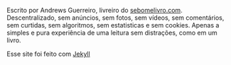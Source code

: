 Escrito por Andrews Guerreiro, livreiro do [sebomelivro.com](https://sebomelivro.com). Descentralizado, sem anúncios, sem fotos, sem vídeos, sem comentários, sem curtidas, sem algoritmos, sem estatisticas e sem cookies. Apenas a simples e pura experiência de uma leitura sem distrações, como em um livro.

Esse site foi feito com [Jekyll](https://jekyllrb.com/)